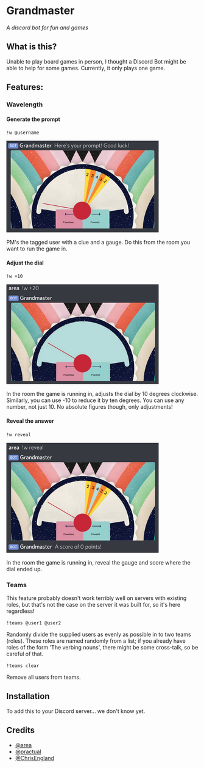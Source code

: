 # Grandmaster

_A discord bot for fun and games_

## What is this?

Unable to play board games in person, I thought a Discord Bot might be able to help for some games. Currently, it only plays one game.

## Features:
### Wavelength
#### Generate the prompt
```
!w @username
```
![Prompt](./assets/wavelength/prompt.png)

PM's the tagged user with a clue and a gauge. Do this from the room you want to run the game in.

#### Adjust the dial
```
!w +10
```
![Adjust](./assets/wavelength/adjust.png)

In the room the game is running in, adjusts the dial by 10 degrees clockwise. Similarly, you can use -10 to reduce it by ten degrees. You can use any number, not just 10. No absolute figures though, only adjustments!

#### Reveal the answer
```
!w reveal
```
![Reveal](./assets/wavelength/reveal.png)

In the room the game is running in, reveal the gauge and score where the dial ended up.

### Teams
This feature probably doesn't work terribly well on servers with existing roles, but that's not the case on the server it was built for, so it's here regardless!
```
!teams @user1 @user2
```
Randomly divide the supplied users as evenly as possible in to two teams (roles). These roles are named randomly from a list; if you already have roles of the form 'The verbing nouns', there might be some cross-talk, so be careful of that.
```
!teams clear
```
Remove all users from teams.

## Installation

To add this to your Discord server... we don't know yet.

## Credits

* [@area](https://github.com/area/)
* [@practual](https://github.com/practual/)
* [@ChrisEngland](https://github.com/ChrisEngland/)
